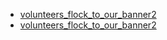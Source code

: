  - [volunteers_flock_to_our_banner2](volunteers_flock_to_our_banner2.md)
 - [volunteers_flock_to_our_banner2](volunteers_flock_to_our_banner2.md)
